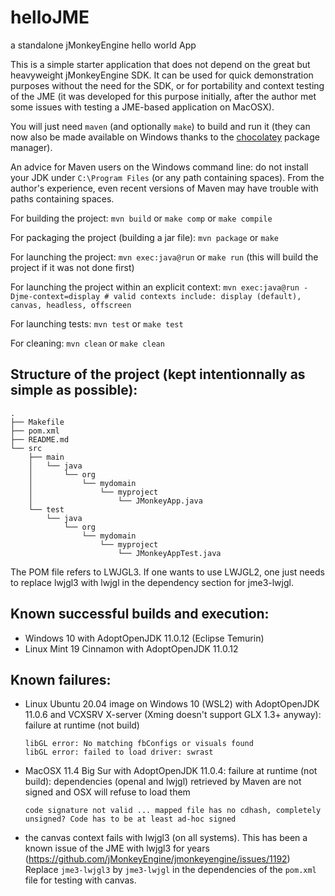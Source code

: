 # helloJME
a standalone jMonkeyEngine hello world App

This is a simple starter application that does not depend on the great but heavyweight jMonkeyEngine SDK.
It can be used for quick demonstration purposes without the need for the SDK, or for portability and context testing of the JME (it was developed for this purpose initially, after the author met some issues with testing a JME-based application on MacOSX).

You will just need `maven` (and optionally `make`) to build and run it (they can now also be made available on Windows thanks to the [chocolatey](https://chocolatey.org/) package manager).

An advice for Maven users on the Windows command line: do not install your JDK under `C:\Program Files` (or any path containing spaces). From the author's experience, even recent versions of Maven may have trouble with paths containing spaces.

For building the project:
`mvn build` or `make comp` or `make compile`

For packaging the project (building a jar file):
`mvn package` or `make`

For launching the project:
`mvn exec:java@run` or `make run` (this will build the project if it was not done first)

For launching the project within an explicit context:
`mvn exec:java@run -Djme-context=display # valid contexts include: display (default), canvas, headless, offscreen`

For launching tests:
`mvn test` or `make test`

For cleaning:
`mvn clean` or `make clean`

## Structure of the project (kept intentionnally as simple as possible):
```
.
├── Makefile
├── pom.xml
├── README.md
└── src
    ├── main
    │   └── java
    │       └── org
    │           └── mydomain
    │               └── myproject
    │                   └── JMonkeyApp.java
    └── test
        └── java
            └── org
                └── mydomain
                    └── myproject
                        └── JMonkeyAppTest.java
```

The POM file refers to LWJGL3. If one wants to use LWJGL2, one just needs to replace lwjgl3 with lwjgl in the dependency section for jme3-lwjgl.

## Known successful builds and execution:
- Windows 10 with AdoptOpenJDK 11.0.12 (Eclipse Temurin)
- Linux Mint 19 Cinnamon with AdoptOpenJDK 11.0.12

## Known failures:
- Linux Ubuntu 20.04 image on Windows 10 (WSL2) with AdoptOpenJDK 11.0.6 and VCXSRV X-server (Xming doesn't support GLX 1.3+ anyway): failure at runtime (not build)
  ```
  libGL error: No matching fbConfigs or visuals found
  libGL error: failed to load driver: swrast
  ```
- MacOSX 11.4 Big Sur with AdoptOpenJDK 11.0.4: failure at runtime (not build): 
  dependencies (openal and lwjgl) retrieved by Maven are not signed and OSX will refuse to load them
  ```
  code signature not valid ... mapped file has no cdhash, completely unsigned? Code has to be at least ad-hoc signed
  ```
- the canvas context fails with lwjgl3 (on all systems). This has been a known issue of the JME with lwjgl3 for years (https://github.com/jMonkeyEngine/jmonkeyengine/issues/1192)
  Replace `jme3-lwjgl3` by `jme3-lwjgl` in the dependencies of the `pom.xml` file for testing with canvas.
